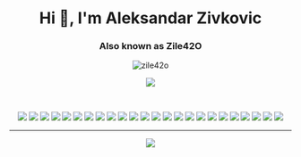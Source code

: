 <h1 align="center">Hi 👋, I'm Aleksandar Zivkovic</h1>
<h3 align="center">Also known as Zile42O</h3>

<p align="center"> <img src="https://komarev.com/ghpvc/?username=zile42o&color=231f20&style=for-the-badge" alt="zile42o" /> </p>
<p align="center">
<img src="https://img.shields.io/badge/MY-STACK-231f20?style=for-the-badge">
</p>
<br>
<p align="center">
    <img src="https://img.shields.io/badge/-golang-informational?logo=go&style=for-the-badge&logoColor=ffffff&color=231f20"/>
    <img src="https://img.shields.io/badge/-php-informational?logo=php&style=for-the-badge&logoColor=ffffff&color=231f20"/>
    <img src="https://img.shields.io/badge/-python-informational?logo=python&style=for-the-badge&logoColor=ffffff&color=231f20"/>
    <img src="https://img.shields.io/badge/-nodejs-informational?logo=node.js&style=for-the-badge&logoColor=ffffff&color=231f20"/>
    <img src="https://img.shields.io/badge/-js-informational?logo=javascript&style=for-the-badge&logoColor=ffffff&color=231f20"/>
    <img src="https://img.shields.io/badge/-lua-informational?logo=lua&style=for-the-badge&logoColor=ffffff&color=231f20"/>
    <img src="https://img.shields.io/badge/-pawn-informational?logo=pawn&style=for-the-badge&logoColor=ffffff&color=231f20"/>
    <img src="https://img.shields.io/badge/-c-informational?logo=c&style=for-the-badge&logoColor=ffffff&color=231f20"/>
    <img src="https://img.shields.io/badge/-rust-informational?logo=rust&style=for-the-badge&logoColor=ffffff&color=231f20"/>
    <img src="https://img.shields.io/badge/-html5-informational?logo=html5&style=for-the-badge&logoColor=ffffff&color=231f20"/>
    <img src="https://img.shields.io/badge/-css3-informational?logo=css3&style=for-the-badge&logoColor=ffffff&color=231f20"/>
    <img src="https://img.shields.io/badge/-jquery-informational?logo=jquery&style=for-the-badge&logoColor=ffffff&color=231f20"/>  
    <img src="https://img.shields.io/badge/-bootstrap-informational?logo=bootstrap&style=for-the-badge&logoColor=ffffff&color=231f20"/>
    <img src="https://img.shields.io/badge/-android--studio-informational?logo=android-studio&style=for-the-badge&logoColor=ffffff&color=231f20"/>
    <img src="https://img.shields.io/badge/-blender-informational?logo=blender&style=for-the-badge&logoColor=ffffff&color=231f20"/>
    <img src="https://img.shields.io/badge/-photopea-informational?logo=photopea&style=for-the-badge&logoColor=ffffff&color=231f20"/>
    <img src="https://img.shields.io/badge/-docker-informational?logo=docker&style=for-the-badge&logoColor=ffffff&color=231f20"/>
    <img src="https://img.shields.io/badge/-git-informational?logo=git&style=for-the-badge&logoColor=ffffff&color=231f20"/>
    <img src="https://img.shields.io/badge/-linux-informational?logo=linux&style=for-the-badge&logoColor=ffffff&color=231f20"/>
    <img src="https://img.shields.io/badge/-mysql-informational?logo=mysql&style=for-the-badge&logoColor=ffffff&color=231f20"/>
    <img src="https://img.shields.io/badge/-sqlite-informational?logo=sqlite&style=for-the-badge&logoColor=ffffff&color=231f20"/>
    <img src="https://img.shields.io/badge/-selenium-informational?logo=selenium&style=for-the-badge&logoColor=ffffff&color=231f20"/>
    <img src="https://img.shields.io/badge/-puppeteer-informational?logo=puppeteer&style=for-the-badge&logoColor=ffffff&color=231f20"/>
    <img src="https://img.shields.io/badge/-flask-informational?logo=flask&style=for-the-badge&logoColor=ffffff&color=231f20"/>
</p>
<hr>
<p align="center">
  <img src="https://i.imgur.com/2pxbdQG.gif">
</p>
